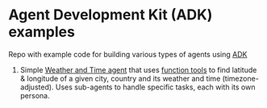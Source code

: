 # Agent Development Kit (ADK) examples

Repo with example code for building various types of agents using [ADK](https://google.github.io/adk-docs/)


1. Simple [Weather and Time agent](./weather_time_agent/) that uses [function tools](https://google.github.io/adk-docs/tools/function-tools/) to find latitude & longitude of a given city, country and its weather and time (timezone-adjusted).  Uses sub-agents to handle specific tasks, each with its own persona.

